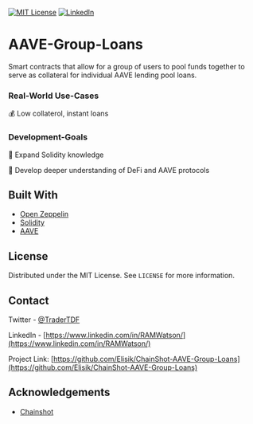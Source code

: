 

[![MIT License][license-shield]][license-url]
[![LinkedIn][linkedin-shield]][linkedin-url]



# AAVE-Group-Loans


Smart contracts that allow for a group of users to pool funds together to serve as collateral for individual AAVE lending pool loans.




### Real-World Use-Cases


💰 Low collaterol, instant loans



### Development-Goals

🤖 Expand Solidity knowledge

🧰 Develop deeper understanding of DeFi and AAVE protocols




## Built With

* [Open Zeppelin](https://openzeppelin.com/)
* [Solidity](https://docs.soliditylang.org/en/v0.8.6/)
* [AAVE](https://docs.aave.com/developers/)

  

<!-- LICENSE -->
## License

Distributed under the MIT License. See `LICENSE` for more information.



<!-- CONTACT -->
## Contact

Twitter - [@TraderTDF](https://twitter.com/TraderTDF)

LinkedIn - [https://www.linkedin.com/in/RAMWatson/](https://www.linkedin.com/in/RAMWatson/)

Project Link: [https://github.com/Elisik/ChainShot-AAVE-Group-Loans](https://github.com/Elisik/ChainShot-AAVE-Group-Loans)



<!-- ACKNOWLEDGEMENTS -->
## Acknowledgements

* [Chainshot](https://www.chainshot.com/)




<!-- MARKDOWN LINKS & IMAGES -->
<!-- https://www.markdownguide.org/basic-syntax/#reference-style-links -->
[license-shield]: https://img.shields.io/github/license/othneildrew/Best-README-Template.svg?style=for-the-badge
[license-url]: https://github.com/othneildrew/Best-README-Template/blob/master/LICENSE.txt
[linkedin-shield]: https://img.shields.io/badge/-LinkedIn-black.svg?style=for-the-badge&logo=linkedin&colorB=555
[linkedin-url]: https://www.linkedin.com/in/RAMWatson/


